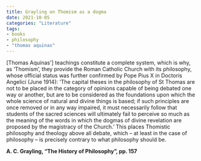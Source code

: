 ```yaml
---
title: Grayling on Thomism as a dogma
date: 2021-10-05
categories: "Literature"
tags:
- books
- philosophy
- "thomas aquinas"
---
```


[Thomas Aquinas'] teachings
constitute a complete system, which is why, as ‘Thomism’, they provide the
Roman Catholic Church with its philosophy, whose official status was
further confirmed by Pope Pius X in Doctoris Angelici (June 1914): ‘The
capital theses in the philosophy of St Thomas are not to be placed in the
category of opinions capable of being debated one way or another, but are
to be considered as the foundations upon which the whole science of natural
and divine things is based; if such principles are once removed or in any
way impaired, it must necessarily follow that students of the sacred sciences
will ultimately fail to perceive so much as the meaning of the words in
which the dogmas of divine revelation are proposed by the magistracy of
the Church.’ This places Thomistic philosophy and theology above all
debate, which – at least in the case of philosophy – is precisely contrary to
what philosophy should be.

**A. C. Grayling, “The History of Philosophy”, pp. 157**


